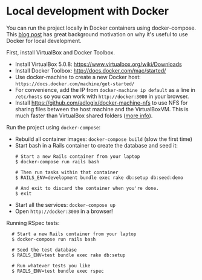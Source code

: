 # Local development with Docker

You can run the project locally in Docker containers using docker-compose.  This [blog post](http://www.ybrikman.com/writing/2015/05/19/docker-osx-dev/) has great background motivation on why it's useful to use Docker for local development.

First, install VirtualBox and Docker Toolbox.

  - Install VirtualBox 5.0.8: https://www.virtualbox.org/wiki/Downloads
  - Install Docker Toolbox: http://docs.docker.com/mac/started/
  - Use docker-machine to create a new Docker host: `https://docs.docker.com/machine/get-started/`
  - For convenience, add the IP from `docker-machine ip default` as a line in `/etc/hosts` so you can work with `http://docker:3000` in your browser.
  - Install https://github.com/adlogix/docker-machine-nfs to use NFS for sharing files between the host machine and the VirtualBoxVM.  This is much faster than VirtualBox shared folders ([more info](https://github.com/codeforamerica/somerville-teacher-tool/pull/336#issuecomment-158441877)).

Run the project using `docker-compose`:
  - Rebuild all container images: `docker-compose build` (slow the first time)
  - Start bash in a Rails container to create the database and seed it:
    ```
    # Start a new Rails container from your laptop
    $ docker-compose run rails bash

    # Then run tasks within that container
    $ RAILS_ENV=development bundle exec rake db:setup db:seed:demo

    # And exit to discard the container when you're done.
    $ exit
    ```
  - Start all the services: `docker-compose up`
  - Open `http://docker:3000` in a browser!

Running RSpec tests:
```
  # Start a new Rails container from your laptop
  $ docker-compose run rails bash

  # Seed the test database
  $ RAILS_ENV=test bundle exec rake db:setup

  # Run whatever tests you like
  $ RAILS_ENV=test bundle exec rspec
```
